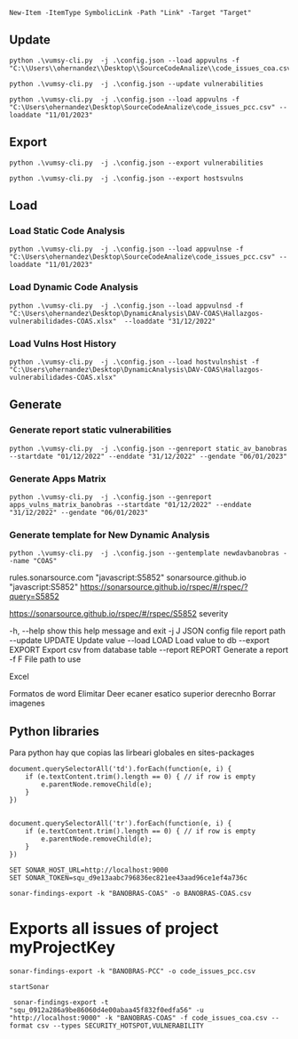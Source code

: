 
```
New-Item -ItemType SymbolicLink -Path "Link" -Target "Target"
```

## Update

```
python .\vumsy-cli.py  -j .\config.json --load appvulns -f "C:\\Users\\ohernandez\\Desktop\\SourceCodeAnalize\\code_issues_coa.csv"
```

```
python .\vumsy-cli.py  -j .\config.json --update vulnerabilities
```

```
python .\vumsy-cli.py  -j .\config.json --load appvulns -f "C:\Users\ohernandez\Desktop\SourceCodeAnalize\code_issues_pcc.csv" --loaddate "11/01/2023"
```

## Export

```
python .\vumsy-cli.py  -j .\config.json --export vulnerabilities
```

```
python .\vumsy-cli.py  -j .\config.json --export hostsvulns
```

## Load

### Load Static Code Analysis
```
python .\vumsy-cli.py  -j .\config.json --load appvulnse -f "C:\Users\ohernandez\Desktop\SourceCodeAnalize\code_issues_pcc.csv" --loaddate "11/01/2023"
```


### Load Dynamic Code Analysis
```
python .\vumsy-cli.py  -j .\config.json --load appvulnsd -f "C:\Users\ohernandez\Desktop\DynamicAnalysis\DAV-COAS\Hallazgos-vulnerabilidades-COAS.xlsx"  --loaddate "31/12/2022"

```

### Load Vulns Host History
```
python .\vumsy-cli.py  -j .\config.json --load hostvulnshist -f "C:\Users\ohernandez\Desktop\DynamicAnalysis\DAV-COAS\Hallazgos-vulnerabilidades-COAS.xlsx" 

```
## Generate

### Generate report static vulnerabilities
```
python .\vumsy-cli.py  -j .\config.json --genreport static_av_banobras --startdate "01/12/2022" --enddate "31/12/2022" --gendate "06/01/2023"
```


### Generate Apps Matrix 

```
python .\vumsy-cli.py  -j .\config.json --genreport apps_vulns_matrix_banobras --startdate "01/12/2022" --enddate "31/12/2022" --gendate "06/01/2023"
```

### Generate template for New Dynamic Analysis

```
python .\vumsy-cli.py  -j .\config.json --gentemplate newdavbanobras --name "COAS"
```


rules.sonarsource.com "javascript:S5852"
sonarsource.github.io "javascript:S5852"
https://sonarsource.github.io/rspec/#/rspec/?query=S5852

https://sonarsource.github.io/rspec/#/rspec/S5852
severity




 -h, --help       show this help message and exit
  -j J             JSON config file report path
  --update UPDATE  Update value
  --load LOAD      Load value to db
  --export EXPORT  Export csv from database table
  --report REPORT  Generate a report
  -f F             File path to use

Excel


Formatos de word
Elimitar Deer ecaner esatico superior derecnho
Borrar imagenes

## Python libraries

Para python hay que copias las lirbeari globales en sites-packages


```
document.querySelectorAll('td').forEach(function(e, i) {
    if (e.textContent.trim().length == 0) { // if row is empty
        e.parentNode.removeChild(e);
    }
})


document.querySelectorAll('tr').forEach(function(e, i) {
    if (e.textContent.trim().length == 0) { // if row is empty
        e.parentNode.removeChild(e);
    }
})
```


```
SET SONAR_HOST_URL=http://localhost:9000
SET SONAR_TOKEN=squ_d9e13aabc796836ec821ee43aad96ce1ef4a736c

sonar-findings-export -k "BANOBRAS-COAS" -o BANOBRAS-COAS.csv
```
# Exports all issues of project myProjectKey
```
sonar-findings-export -k "BANOBRAS-PCC" -o code_issues_pcc.csv
```

```
startSonar
```

```
 sonar-findings-export -t "squ_0912a286a9be86060d4e00abaa45f832f0edfa56" -u "http://localhost:9000" -k "BANOBRAS-COAS" -f code_issues_coa.csv --format csv --types SECURITY_HOTSPOT,VULNERABILITY
 ```
 
